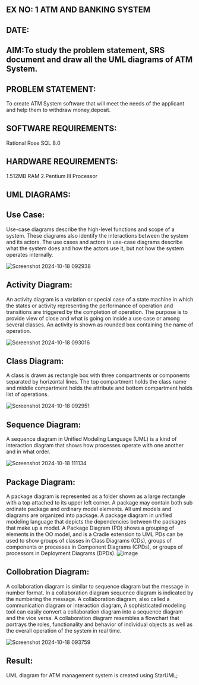 ## EX NO: 1 ATM AND BANKING SYSTEM
## DATE:
## AIM:To study the problem statement, SRS document and draw all the UML diagrams of ATM System.
## PROBLEM STATEMENT:
To create ATM System software that will meet the needs of the applicant and help them to withdraw money,deposit.
## SOFTWARE REQUIREMENTS:
Rational Rose
SQL 8.0
## HARDWARE REQUIREMENTS:
1.512MB RAM
2.Pentium III Processor

## UML DIAGRAMS:

## Use Case:
Use-case diagrams describe the high-level functions and scope of a system. These diagrams also identify the interactions between the system and its actors. The use cases and actors in use-case diagrams describe what the system does and how the actors use it, but not how the system operates internally.

![Screenshot 2024-10-18 092938](https://github.com/user-attachments/assets/806b49eb-9840-4396-9db1-76c35eb656d6)
## Activity Diagram:
An activity diagram is a variation or special case of a state machine in which the states or activity representing the performance of operation and transitions are triggered by the completion of operation. The purpose is to provide view of close and what is going on inside a use case or among several classes. An activity is shown as rounded box containing the name of operation.

![Screenshot 2024-10-18 093016](https://github.com/user-attachments/assets/b6eebf56-90f9-497f-9d34-6e1a34c196bc)
## Class Diagram:
A class is drawn as rectangle box with three compartments or components separated by horizontal lines. The top compartment holds the class name and middle compartment holds the attribute and bottom compartment holds list of operations.

![Screenshot 2024-10-18 092951](https://github.com/user-attachments/assets/16c87f27-525e-48f9-84dd-ad597cb8a454)
## Sequence Diagram:
A sequence diagram in Unified Modeling Language (UML) is a kind of interaction diagram that shows how processes operate with one another and in what order.

![Screenshot 2024-10-18 111134](https://github.com/user-attachments/assets/eccc971b-7208-47cf-9ae6-295e08b811a3)
## Package Diagram:
A package diagram is represented as a folder shown as a large rectangle with a top attached to its upper left corner. A package may contain both sub ordinate package and ordinary model elements. All uml models and diagrams are organized into package. A package diagram in unified modeling language that depicts the dependencies between the packages that make up a model. A Package Diagram (PD) shows a grouping of elements in the OO model, and is a Cradle extension to UML PDs can be used to show groups of classes in Class Diagrams (CDs), groups of components or processes in Component Diagrams (CPDs), or groups of processors in Deployment Diagrams (DPDs).
![image](https://github.com/user-attachments/assets/33844e79-2815-4202-817f-83eb28b0dd74)

## Collobration Diagram:
A collaboration diagram is similar to sequence diagram but the message in number format. In a collaboration diagram sequence diagram is indicated by the numbering the message. A collaboration diagram, also called a communication diagram or interaction diagram, A sophisticated modeling tool can easily convert a collaboration diagram into a sequence diagram and the vice versa. A collaboration diagram resembles a flowchart that portrays the roles, functionality and behavior of individual objects as well as the overall operation of the system in real time.

![Screenshot 2024-10-18 093759](https://github.com/user-attachments/assets/de986bae-26f1-4925-9537-00d862d7f2c7)

## Result:
UML diagram for ATM management system is created using StarUML;
